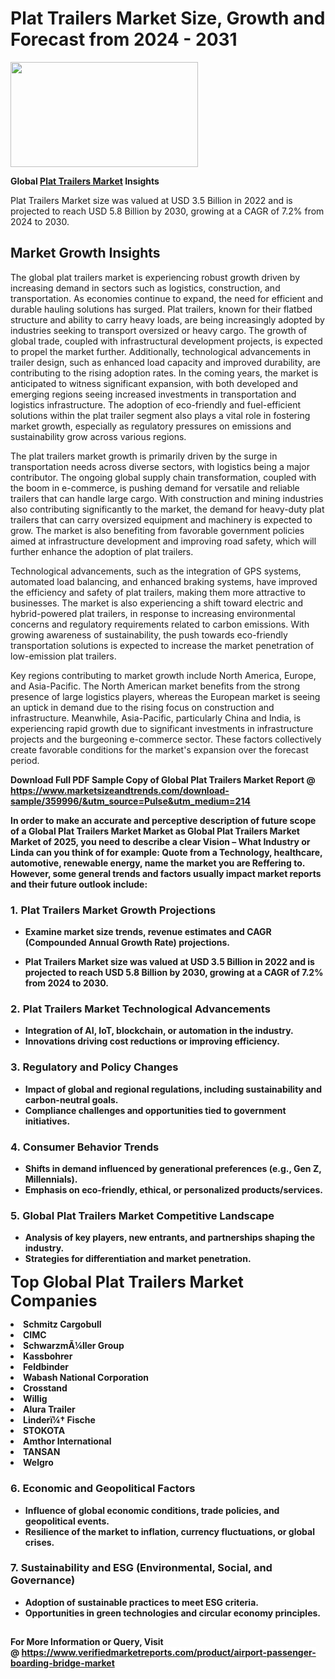 <H1>Plat Trailers Market Size, Growth and Forecast from 2024 - 2031</H1><img class="aligncenter size-medium wp-image-584254" src="https://thirdeyenews.in/wp-content/uploads/2024/09/Global-Market-Research-300x168.jpeg" alt="" width="300" height="168" /><p><strong>Global&nbsp;<a href="https://www.marketsizeandtrends.com/download-sample/359996/&amp;utm_source=Pulse&amp;utm_medium=214">Plat Trailers Market</a> Insights</strong></p><p>Plat Trailers Market size was valued at USD 3.5 Billion in 2022 and is projected to reach USD 5.8 Billion by 2030, growing at a CAGR of 7.2% from 2024 to 2030.</p><p><h2>Market Growth Insights</h2> <p>The global plat trailers market is experiencing robust growth driven by increasing demand in sectors such as logistics, construction, and transportation. As economies continue to expand, the need for efficient and durable hauling solutions has surged. Plat trailers, known for their flatbed structure and ability to carry heavy loads, are being increasingly adopted by industries seeking to transport oversized or heavy cargo. The growth of global trade, coupled with infrastructural development projects, is expected to propel the market further. Additionally, technological advancements in trailer design, such as enhanced load capacity and improved durability, are contributing to the rising adoption rates. In the coming years, the market is anticipated to witness significant expansion, with both developed and emerging regions seeing increased investments in transportation and logistics infrastructure. The adoption of eco-friendly and fuel-efficient solutions within the plat trailer segment also plays a vital role in fostering market growth, especially as regulatory pressures on emissions and sustainability grow across various regions.</p> <p><strong></strong></p> <p>The plat trailers market growth is primarily driven by the surge in transportation needs across diverse sectors, with logistics being a major contributor. The ongoing global supply chain transformation, coupled with the boom in e-commerce, is pushing demand for versatile and reliable trailers that can handle large cargo. With construction and mining industries also contributing significantly to the market, the demand for heavy-duty plat trailers that can carry oversized equipment and machinery is expected to grow. The market is also benefiting from favorable government policies aimed at infrastructure development and improving road safety, which will further enhance the adoption of plat trailers.</p> <p>Technological advancements, such as the integration of GPS systems, automated load balancing, and enhanced braking systems, have improved the efficiency and safety of plat trailers, making them more attractive to businesses. The market is also experiencing a shift toward electric and hybrid-powered plat trailers, in response to increasing environmental concerns and regulatory requirements related to carbon emissions. With growing awareness of sustainability, the push towards eco-friendly transportation solutions is expected to increase the market penetration of low-emission plat trailers.</p> <p>Key regions contributing to market growth include North America, Europe, and Asia-Pacific. The North American market benefits from the strong presence of large logistics players, whereas the European market is seeing an uptick in demand due to the rising focus on construction and infrastructure. Meanwhile, Asia-Pacific, particularly China and India, is experiencing rapid growth due to significant investments in infrastructure projects and the burgeoning e-commerce sector. These factors collectively create favorable conditions for the market's expansion over the forecast period.</p> <p><strong></p><p><span class=""><strong>Download Full PDF Sample Copy of Global Plat Trailers Market Report</strong> @ <a href="https://www.marketsizeandtrends.com/download-sample/359996/&amp;utm_source=Pulse&amp;utm_medium=214" target="_blank">https://www.marketsizeandtrends.com/download-sample/359996/&amp;utm_source=Pulse&amp;utm_medium=214</a></span></p><p>In order to make an accurate and perceptive description of future scope of a Global&nbsp;Plat Trailers Market Market as Global&nbsp;Plat Trailers Market Market of 2025, you need to describe a clear Vision &ndash; What Industry or Linda can you think of for example: Quote from a Technology, healthcare, automotive, renewable energy, name the market you are Reffering to. However, some general trends and factors usually impact market reports and their future outlook include:</p><h3>1.&nbsp;<strong>Plat Trailers Market Growth Projections</strong></h3><ul><li>Examine market size trends, revenue estimates and CAGR (Compounded Annual Growth Rate) projections.</li><li><p>Plat Trailers Market size was valued at USD 3.5 Billion in 2022 and is projected to reach USD 5.8 Billion by 2030, growing at a CAGR of 7.2% from 2024 to 2030.</p></li></ul><h3>2.&nbsp;<strong>Plat Trailers Market Technological Advancements</strong></h3><ul><li>Integration of AI, IoT, blockchain, or automation in the industry.</li><li>Innovations driving cost reductions or improving efficiency.</li></ul><h3>3.&nbsp;<strong>Regulatory and Policy Changes</strong></h3><ul><li>Impact of global and regional regulations, including sustainability and carbon-neutral goals.</li><li>Compliance challenges and opportunities tied to government initiatives.</li></ul><h3>4.&nbsp;<strong>Consumer Behavior Trends</strong></h3><ul><li>Shifts in demand influenced by generational preferences (e.g., Gen Z, Millennials).</li><li>Emphasis on eco-friendly, ethical, or personalized products/services.</li></ul><h3>5.&nbsp;<strong>Global Plat Trailers Market Competitive Landscape</strong></h3><ul><li>Analysis of key players, new entrants, and partnerships shaping the industry.</li><li>Strategies for differentiation and market penetration.</li></ul><p data-pm-slice="1 1 []"><span style="color: inherit; font-family: inherit; font-size: 25px;">Top Global Plat Trailers Market Companies</span></p><div class="" data-test-id=""><p><li>Schmitz Cargobull</li><li> CIMC</li><li> SchwarzmÃ¼ller Group</li><li> Kassbohrer</li><li> Feldbinder</li><li> Wabash National Corporation</li><li> Crosstand</li><li> Willig</li><li> Alura Trailer</li><li> Linderï¼† Fische</li><li> STOKOTA</li><li> Amthor International</li><li> TANSAN</li><li> Welgro</li></p></div><h3>6.&nbsp;<strong>Economic and Geopolitical Factors</strong></h3><ul><li>Influence of global economic conditions, trade policies, and geopolitical events.</li><li>Resilience of the market to inflation, currency fluctuations, or global crises.</li></ul><h3>7.&nbsp;<strong>Sustainability and ESG (Environmental, Social, and Governance)</strong></h3><ul><li>Adoption of sustainable practices to meet ESG criteria.</li><li>Opportunities in green technologies and circular economy principles.</li></ul><h2><strong style="font-size: 14px;">For More Information or Query, Visit @&nbsp;</strong><a style="background-color: #ffffff; font-size: 14px;" href="https://www.marketsizeandtrends.com/report/plat-trailers-market/" target="_blank">https://www.verifiedmarketreports.com/product/airport-passenger-boarding-bridge-market</a></h2>
